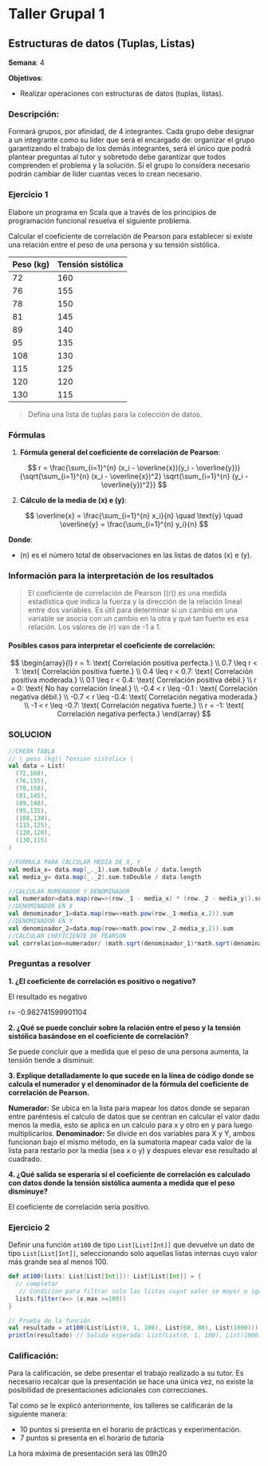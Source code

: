 # Taller Grupal  1
## Estructuras de datos (Tuplas, Listas)

**Semana**: 4

**Objetivos**:

- Realizar operaciones con estructuras de datos (tuplas, listas).

### Descripción:

Formará grupos, por afinidad, de 4 integrantes. Cada grupo debe designar a un integrante como su líder que será el encargado de: organizar el grupo garantizando el trabajo de los demás integrantes, será el único que podrá plantear preguntas al tutor y sobretodo debe garantizar que todos comprenden el problema y la solución. Si el grupo lo considera necesario podrán cambiar de líder cuantas veces lo crean necesario.

### Ejercicio 1

Elabore un programa en Scala que a través de los principios de programación funcional resuelva el siguiente problema.

Calcular el coeficiente de correlación de Pearson para establecer si existe una relación entre el peso de una persona y su tensión sistólica.

| Peso (kg) | Tensión sistólica |
|-----------|--------------------|
| 72        | 160                |
| 76        | 155                |
| 78        | 150                |
| 81        | 145                |
| 89        | 140                |
| 95        | 135                |
| 108       | 130                |
| 115       | 125                |
| 120       | 120                |
| 130       | 115                |


> Defina una lista de tuplas para la colección de datos. 


### Fórmulas

1. **Fórmula general del coeficiente de correlación de Pearson**:

$$
r = \frac{\sum_{i=1}^{n} (x_i - \overline{x})(y_i - \overline{y})}{\sqrt{\sum_{i=1}^{n} (x_i - \overline{x})^2} \sqrt{\sum_{i=1}^{n} (y_i - \overline{y})^2}}
$$

2. **Cálculo de la media de \(x\) e \(y\)**:
   
$$
\overline{x} = \frac{\sum_{i=1}^{n} x_i}{n} \quad \text{y} \quad \overline{y} = \frac{\sum_{i=1}^{n} y_i}{n}
$$

**Donde**:
- \(n\) es el número total de observaciones en las listas de datos \(x\) e \(y\).

### Información para la interpretación de los resultados
> El coeficiente de correlación de Pearson (\(r\)) es una medida estadística que indica la fuerza y la dirección de la relación lineal entre dos variables. Es útil para determinar si un cambio en una variable se asocia con un cambio en la otra y qué tan fuerte es esa relación. Los valores de \(r\) van de -1 a 1.

#### Posibles casos para interpretar el coeficiente de correlación:

$$
\begin{array}{l}
r = 1: \text{ Correlación positiva perfecta.} \\
0.7 \leq r < 1: \text{ Correlación positiva fuerte.} \\
0.4 \leq r < 0.7: \text{ Correlación positiva moderada.} \\
0.1 \leq r < 0.4: \text{ Correlación positiva débil.} \\
r = 0: \text{ No hay correlación lineal.} \\
-0.4 < r \leq -0.1 : \text{ Correlación negativa débil.} \\
-0.7 < r \leq -0.4: \text{ Correlación negativa moderada.} \\
-1 < r \leq -0.7: \text{ Correlación negativa fuerte.} \\
r = -1: \text{ Correlación negativa perfecta.}
\end{array}
$$

### SOLUCION
```Scala
//CREAR TABLA
// | peso (kg)| Tension sistolica |
val data = List(
  (72,160),
  (76,155),
  (78,150),
  (81,145),
  (89,140),
  (95,135),
  (108,130),
  (115,125),
  (120,120),
  (130,115)
)

//FORMULA PARA CALCULAR MEDIA DE X, Y
val media_x= data.map(_._1).sum.toDouble / data.length
val media_y= data.map(_._2).sum.toDouble / data.length

//CALCULAR NUMERADOR Y DENOMINADOR
val numerador=data.map(row=>(row._1 - media_x) * (row._2 - media_y)).sum
//DENOMINADOR EN X
val denominador_1=data.map(row=>math.pow(row._1-media_x,2)).sum
//DENOMINADOR EN Y
val denominador_2=data.map(row=>math.pow(row._2-media_y,2)).sum
//CALCULAR COEFICIENTE DE PEARSON
val correlacion=numerador/ (math.sqrt(denominador_1)*math.sqrt(denominador_2))
```

### Preguntas a resolver

**1. ¿El coeficiente de correlación es positivo o negativo?**

El resultado es negativo

r= -0.982741599901104

**2. ¿Qué se puede concluir sobre la relación entre el peso y la tensión sistólica basándose en el coeficiente de correlación?**
 
Se puede concluir que a medida que el peso de una persona aumenta, la tensión tiende a disminuir.

**3. Explique detalladamente lo que sucede en la línea de código donde se calcula el numerador y el denominador de la fórmula del coeficiente de correlación de Pearson.**

**Numerador:** Se ubica en la lista para mapear los datos donde se separan entre paréntesis el calculo de datos que se centran en calcular el valor dado menos la media, esto se aplica en un calculo para x y otro en y para luego multiplicarlos.
**Denominador:** Se divide en dos variables para X y Y, ambos funcionan bajo el mismo método, en la sumatoria mapear cada valor de la lista para restarlo por la media (sea x o y) y despues elevar ese resultado al cuadrado.

**4. ¿Qué salida se esperaría si el coeficiente de correlación es calculado con datos donde la tensión sistólica aumenta a medida que el peso disminuye?**

El coeficiente de correlación seria positivo.

### Ejercicio 2
Definir una función `at100` de tipo `List[List[Int]]` que devuelve un dato de tipo `List[List[Int]]`, seleccionando solo aquellas listas internas cuyo valor más grande sea al menos 100.

```Scala
def at100(lists: List[List[Int]]): List[List[Int]] = {
  // completar
   // Condicion para filtrar solo las listas cuyot valor se mayor o igual a 100
  lists.filter(x=> (x.max >=100))
}

// Prueba de la función
val resultado = at100(List(List(0, 1, 100), List(60, 80), List(1000)))
println(resultado) // Salida esperada: List(List(0, 1, 100), List(1000))
```

### Calificación:

Para la calificación, se debe presentar el trabajo realizado a su tutor. Es necesario recalcar que la presentación se hace una única vez, no existe la posibilidad de presentaciones adicionales con correcciones. 

Tal como se le explicó anteriormente, los talleres se calificarán de la siguiente manera:

- 10 puntos si presenta en el horario de prácticas y experimentación.
- 7 puntos si presenta en el horario de tutoría

La hora máxima de presentación será las 09h20
